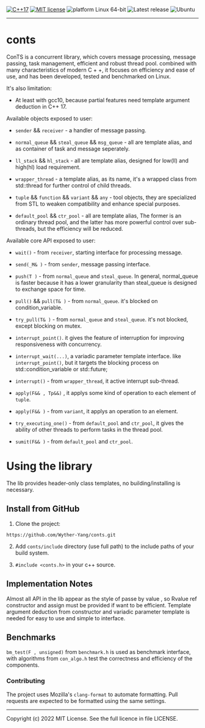 [![C++17](https://img.shields.io/badge/dialect-C%2B%2B17-blue)](https://en.cppreference.com/w/cpp/17)
[![MIT license](https://img.shields.io/github/license/max0x7ba/atomic_queue)](https://github.com/max0x7ba/atomic_queue/blob/master/LICENSE)
![platform Linux 64-bit](https://img.shields.io/badge/platform-Linux%2064--bit-yellow)
![Latest release](https://img.shields.io/github/v/tag/max0x7ba/atomic_queue?label=latest%20release)
![Ubuntu](https://github.com/max0x7ba/atomic_queue/workflows/Ubuntu%20continuous%20integration/badge.svg)

---

# conts

ConTS is a concurrent library, which covers message processing, message passing, task management, efficient and robust thread pool. combined with many characteristics of modern C + +, it focuses on efficiency and ease of use, and has been developed, tested and benchmarked on Linux.

It's also limitation:

* At least with gcc10, because partial features need template argument deduction in C++ 17.

Available objects exposed to user:

* `sender` && `receiver` - a handler of message passing.

* `normal_queue` && `steal_queue` && `msg_queue` - all are template alias, and as container of task and message seperately.

* `ll_stack` && `hl_stack` - all are template alias, designed for low(ll) and high(hl) load requirement.

* `wrapper_thread` - a template alias, as its name, it's a wrapped class from std::thread for further control of child threads.

* `tuple` && `function` && `variant` && `any` - tool objects, they are specialized from STL to weaken compatibility and enhance special purposes.

* `default_pool` && `ctr_pool` - all are template alias, The former is an ordinary thread pool, and the latter has more powerful control over sub-threads, but the efficiency will be reduced.

Available core API exposed to user:

* `wait()` - from `receiver`, starting interface for processing message.

* `send(_M& )`  - from `sender`, message passing interface.

* `push(T )` - from `normal_queue` and `steal_queue`. In general, normal_queue is faster because it has a lower granularity than steal_queue is  designed to exchange space for time.

* `pull()` && `pull(T& )` - from `normal_queue`. it's blocked on condition_variable.

* `try_pull(T& )` - from `normal_queue` and `steal_queue`. it's not blocked, except blocking on mutex.

* `interrupt_point()`. it gives the feature of interruption for improving responsiveness with concurrency.

* `interrupt_wait(...)`, a variadic parameter template interface. like `interrupt_point()`, but it targets the blocking process on std::condition_variable or std::future;

* `interrupt()` - from `wrapper_thread`, it active interrupt sub-thread.

* `apply(F&& , Tp&&)` , it applys some kind of operation to each element of `tuple`.

* `apply(F&& )` - from `variant`, it applys an operation to an element.

* `try_executing_one()` - from `default_pool` and `ctr_pool`, it gives the ability of other threads to perform tasks in the thread pool.

* `sumit(F&& )` - from `default_pool` and `ctr_pool`.

# Using the library
The lib provides header-only class templates, no building/installing is necessary.

## Install from GitHub
1. Clone the project:
```
https://github.com/Wyther-Yang/conts.git
```
2. Add `conts/include` directory (use full path) to the include paths of your build system.

3. `#include <conts.h>` in your c++ source.

## Implementation Notes
Almost all API in the lib appear as the style of passe by value , so Rvalue ref constructor and assign must be provided if want to be efficient. Template argument deduction from constructor and variadic parameter template is needed for easy to use and simple to interface.

## Benchmarks
`bm_test(F , unsigned)` from `benchmark.h` is used as benchmark interface, with algorithms from `con_algo.h` test the correctness and efficiency of the components. 

### Contributing
The project uses Mozilla's `clang-format` to automate formatting. Pull requests are expected to be formatted using the same settings.

---

Copyright (c) 2022  MIT License. See the full licence in file LICENSE.
